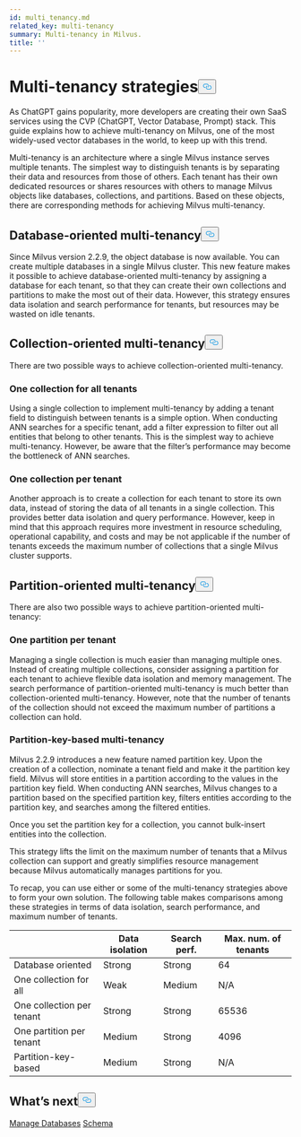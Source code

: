 ```yaml
---
id: multi_tenancy.md
related_key: multi-tenancy
summary: Multi-tenancy in Milvus.
title: ''
---
```

<h1 id="Multi-tenancy-strategies" class="common-anchor-header">Multi-tenancy strategies<button data-href="#Multi-tenancy-strategies" class="anchor-icon" translate="no">
      <svg translate="no"
        aria-hidden="true"
        focusable="false"
        height="20"
        version="1.1"
        viewBox="0 0 16 16"
        width="16"
      >
        <path
          fill="#0092E4"
          fill-rule="evenodd"
          d="M4 9h1v1H4c-1.5 0-3-1.69-3-3.5S2.55 3 4 3h4c1.45 0 3 1.69 3 3.5 0 1.41-.91 2.72-2 3.25V8.59c.58-.45 1-1.27 1-2.09C10 5.22 8.98 4 8 4H4c-.98 0-2 1.22-2 2.5S3 9 4 9zm9-3h-1v1h1c1 0 2 1.22 2 2.5S13.98 12 13 12H9c-.98 0-2-1.22-2-2.5 0-.83.42-1.64 1-2.09V6.25c-1.09.53-2 1.84-2 3.25C6 11.31 7.55 13 9 13h4c1.45 0 3-1.69 3-3.5S14.5 6 13 6z"
        ></path>
      </svg>
    </button></h1><p>As ChatGPT gains popularity, more developers are creating their own SaaS services using the CVP (ChatGPT, Vector Database, Prompt) stack. This guide explains how to achieve multi-tenancy on Milvus, one of the most widely-used vector databases in the world, to keep up with this trend.</p>
<p>Multi-tenancy is an architecture where a single Milvus instance serves multiple tenants. The simplest way to distinguish tenants is by separating their data and resources from those of others. Each tenant has their own dedicated resources or shares resources with others to manage Milvus objects like databases, collections, and partitions. Based on these objects, there are corresponding methods for achieving Milvus multi-tenancy.</p>
<h2 id="Database-oriented-multi-tenancy" class="common-anchor-header">Database-oriented multi-tenancy<button data-href="#Database-oriented-multi-tenancy" class="anchor-icon" translate="no">
      <svg translate="no"
        aria-hidden="true"
        focusable="false"
        height="20"
        version="1.1"
        viewBox="0 0 16 16"
        width="16"
      >
        <path
          fill="#0092E4"
          fill-rule="evenodd"
          d="M4 9h1v1H4c-1.5 0-3-1.69-3-3.5S2.55 3 4 3h4c1.45 0 3 1.69 3 3.5 0 1.41-.91 2.72-2 3.25V8.59c.58-.45 1-1.27 1-2.09C10 5.22 8.98 4 8 4H4c-.98 0-2 1.22-2 2.5S3 9 4 9zm9-3h-1v1h1c1 0 2 1.22 2 2.5S13.98 12 13 12H9c-.98 0-2-1.22-2-2.5 0-.83.42-1.64 1-2.09V6.25c-1.09.53-2 1.84-2 3.25C6 11.31 7.55 13 9 13h4c1.45 0 3-1.69 3-3.5S14.5 6 13 6z"
        ></path>
      </svg>
    </button></h2><p>Since Milvus version 2.2.9, the object database is now available. You can create multiple databases in a single Milvus cluster. This new feature makes it possible to achieve database-oriented multi-tenancy by assigning a database for each tenant, so that they can create their own collections and partitions to make the most out of their data. However, this strategy ensures data isolation and search performance for tenants, but resources may be wasted on idle tenants.</p>
<h2 id="Collection-oriented-multi-tenancy" class="common-anchor-header">Collection-oriented multi-tenancy<button data-href="#Collection-oriented-multi-tenancy" class="anchor-icon" translate="no">
      <svg translate="no"
        aria-hidden="true"
        focusable="false"
        height="20"
        version="1.1"
        viewBox="0 0 16 16"
        width="16"
      >
        <path
          fill="#0092E4"
          fill-rule="evenodd"
          d="M4 9h1v1H4c-1.5 0-3-1.69-3-3.5S2.55 3 4 3h4c1.45 0 3 1.69 3 3.5 0 1.41-.91 2.72-2 3.25V8.59c.58-.45 1-1.27 1-2.09C10 5.22 8.98 4 8 4H4c-.98 0-2 1.22-2 2.5S3 9 4 9zm9-3h-1v1h1c1 0 2 1.22 2 2.5S13.98 12 13 12H9c-.98 0-2-1.22-2-2.5 0-.83.42-1.64 1-2.09V6.25c-1.09.53-2 1.84-2 3.25C6 11.31 7.55 13 9 13h4c1.45 0 3-1.69 3-3.5S14.5 6 13 6z"
        ></path>
      </svg>
    </button></h2><p>There are two possible ways to achieve collection-oriented multi-tenancy.</p>
<h3 id="One-collection-for-all-tenants" class="common-anchor-header">One collection for all tenants</h3><p>Using a single collection to implement multi-tenancy by adding a tenant field to distinguish between tenants is a simple option. When conducting ANN searches for a specific tenant, add a filter expression to filter out all entities that belong to other tenants. This is the simplest way to achieve multi-tenancy. However, be aware that the filter’s performance may become the bottleneck of ANN searches.</p>
<h3 id="One-collection-per-tenant" class="common-anchor-header">One collection per tenant</h3><p>Another approach is to create a collection for each tenant to store its own data, instead of storing the data of all tenants in a single collection. This provides better data isolation and query performance. However, keep in mind that this approach requires more investment in resource scheduling, operational capability, and costs and may be not applicable if the number of tenants exceeds the maximum number of collections that a single Milvus cluster supports.</p>
<h2 id="Partition-oriented-multi-tenancy" class="common-anchor-header">Partition-oriented multi-tenancy<button data-href="#Partition-oriented-multi-tenancy" class="anchor-icon" translate="no">
      <svg translate="no"
        aria-hidden="true"
        focusable="false"
        height="20"
        version="1.1"
        viewBox="0 0 16 16"
        width="16"
      >
        <path
          fill="#0092E4"
          fill-rule="evenodd"
          d="M4 9h1v1H4c-1.5 0-3-1.69-3-3.5S2.55 3 4 3h4c1.45 0 3 1.69 3 3.5 0 1.41-.91 2.72-2 3.25V8.59c.58-.45 1-1.27 1-2.09C10 5.22 8.98 4 8 4H4c-.98 0-2 1.22-2 2.5S3 9 4 9zm9-3h-1v1h1c1 0 2 1.22 2 2.5S13.98 12 13 12H9c-.98 0-2-1.22-2-2.5 0-.83.42-1.64 1-2.09V6.25c-1.09.53-2 1.84-2 3.25C6 11.31 7.55 13 9 13h4c1.45 0 3-1.69 3-3.5S14.5 6 13 6z"
        ></path>
      </svg>
    </button></h2><p>There are also two possible ways to achieve partition-oriented multi-tenancy:</p>
<h3 id="One-partition-per-tenant" class="common-anchor-header">One partition per tenant</h3><p>Managing a single collection is much easier than managing multiple ones. Instead of creating multiple collections, consider assigning a partition for each tenant to achieve flexible data isolation and memory management. The search performance of partition-oriented multi-tenancy is much better than collection-oriented multi-tenancy. However, note that the number of tenants of the collection should not exceed the maximum number of partitions a collection can hold.</p>
<h3 id="Partition-key-based-multi-tenancy" class="common-anchor-header">Partition-key-based multi-tenancy</h3><p>Milvus 2.2.9 introduces a new feature named partition key. Upon the creation of a collection, nominate a tenant field and make it the partition key field. Milvus will store entities in a partition according to the values in the partition key field. When conducting ANN searches, Milvus changes to a partition based on the specified partition key, filters entities according to the partition key, and searches among the filtered entities.</p>
<div class="alert note">
<p>Once you set the partition key for a collection, you cannot bulk-insert entities into the collection.</p>
</div>
<p>This strategy lifts the limit on the maximum number of tenants that a Milvus collection can support and greatly simplifies resource management because Milvus automatically manages partitions for you.</p>
<p>To recap, you can use either or some of the multi-tenancy strategies above to form your own solution. The following table makes comparisons among these strategies in terms of data isolation, search performance, and maximum number of tenants.</p>
<table>
<thead>
<tr><th></th><th>Data isolation</th><th>Search perf.</th><th>Max. num. of tenants</th></tr>
</thead>
<tbody>
<tr><td>Database oriented</td><td>Strong</td><td>Strong</td><td>64</td></tr>
<tr><td>One collection for all</td><td>Weak</td><td>Medium</td><td>N/A</td></tr>
<tr><td>One collection per tenant</td><td>Strong</td><td>Strong</td><td>65536</td></tr>
<tr><td>One partition per tenant</td><td>Medium</td><td>Strong</td><td>4096</td></tr>
<tr><td>Partition-key-based</td><td>Medium</td><td>Strong</td><td>N/A</td></tr>
</tbody>
</table>
<h2 id="Whats-next" class="common-anchor-header">What’s next<button data-href="#Whats-next" class="anchor-icon" translate="no">
      <svg translate="no"
        aria-hidden="true"
        focusable="false"
        height="20"
        version="1.1"
        viewBox="0 0 16 16"
        width="16"
      >
        <path
          fill="#0092E4"
          fill-rule="evenodd"
          d="M4 9h1v1H4c-1.5 0-3-1.69-3-3.5S2.55 3 4 3h4c1.45 0 3 1.69 3 3.5 0 1.41-.91 2.72-2 3.25V8.59c.58-.45 1-1.27 1-2.09C10 5.22 8.98 4 8 4H4c-.98 0-2 1.22-2 2.5S3 9 4 9zm9-3h-1v1h1c1 0 2 1.22 2 2.5S13.98 12 13 12H9c-.98 0-2-1.22-2-2.5 0-.83.42-1.64 1-2.09V6.25c-1.09.53-2 1.84-2 3.25C6 11.31 7.55 13 9 13h4c1.45 0 3-1.69 3-3.5S14.5 6 13 6z"
        ></path>
      </svg>
    </button></h2><p><a href="/docs/manage_databases.md">Manage Databases</a>
<a href="/docs/schema.md">Schema</a></p>
